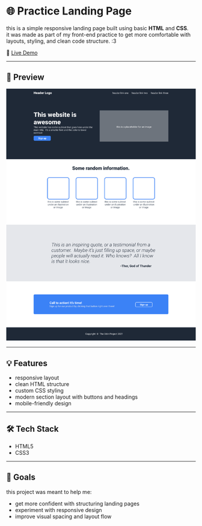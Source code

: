 # 🌐 Practice Landing Page

this is a simple responsive landing page built using basic **HTML** and **CSS**.  
it was made as part of my front-end practice to get more comfortable with layouts, styling, and clean code structure. :3

🔗 [Live Demo](https://asitos.github.io/practice-landing-page/)

---

## 📸 Preview

![screenshot of landing page](./desired-outcome.png)  
<!-- (optional: take a screenshot of your page and save as `screenshot.png` in your repo root) -->

---

## 💡 Features

- responsive layout
- clean HTML structure
- custom CSS styling
- modern section layout with buttons and headings
- mobile-friendly design

---

## 🛠️ Tech Stack

- HTML5
- CSS3

---

## 🎯 Goals

this project was meant to help me:
- get more confident with structuring landing pages
- experiment with responsive design
- improve visual spacing and layout flow

